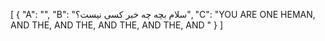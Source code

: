 [
  {
    "A": "",
    "B": "سلام بچه چه خبر کسی نیست؟",
    "C": "YOU ARE ONE HEMAN, AND THE, AND THE, AND THE, AND THE, AND "
  }
]
